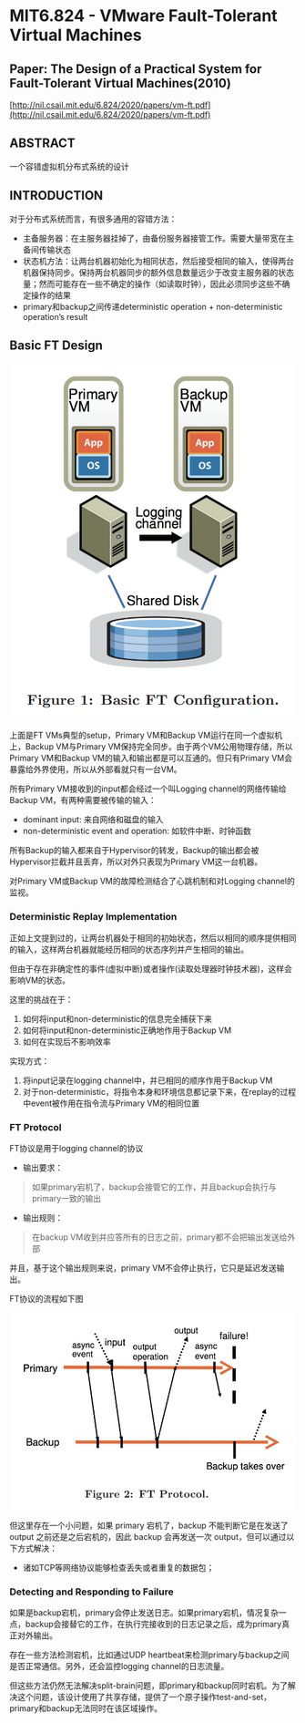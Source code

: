 # MIT6.824 - VMware Fault-Tolerant Virtual Machines

## Paper: The Design of a Practical System for Fault-Tolerant Virtual Machines\(2010\)

[http://nil.csail.mit.edu/6.824/2020/papers/vm-ft.pdf](http://nil.csail.mit.edu/6.824/2020/papers/vm-ft.pdf)

## ABSTRACT

一个容错虚拟机分布式系统的设计

## INTRODUCTION

对于分布式系统而言，有很多通用的容错方法：

* 主备服务器：在主服务器挂掉了，由备份服务器接管工作。需要大量带宽在主备间传输状态
* 状态机方法：让两台机器初始化为相同状态，然后接受相同的输入，使得两台机器保持同步。保持两台机器同步的额外信息数量远少于改变主服务器的状态量；然而可能存在一些不确定的操作（如读取时钟），因此必须同步这些不确定操作的结果
* primary和backup之间传递deterministic operation + non-deterministic operation’s result

## Basic FT Design

![](.gitbook/assets/image%20%283%29.png)

上面是FT VMs典型的setup，Primary VM和Backup VM运行在同一个虚拟机上，Backup VM与Primary VM保持完全同步。由于两个VM公用物理存储，所以Primary VM和Backup VM的输入和输出都是可以互通的。但只有Primary VM会暴露给外界使用，所以从外部看就只有一台VM。

所有Primary VM接收到的input都会经过一个叫Logging channel的网络传输给Backup VM，有两种需要被传输的输入：

* dominant input: 来自网络和磁盘的输入
* non-deterministic event and operation: 如软件中断、时钟函数

所有Backup的输入都来自于Hypervisor的转发，Backup的输出都会被Hypervisor拦截并且丢弃，所以对外只表现为Primary VM这一台机器。

对Primary VM或Backup VM的故障检测结合了心跳机制和对Logging channel的监视。

### Deterministic Replay Implementation

正如上文提到过的，让两台机器处于相同的初始状态，然后以相同的顺序提供相同的输入，这样两台机器就能经历相同的状态序列并产生相同的输出。

但由于存在非确定性的事件\(虚拟中断\)或者操作\(读取处理器时钟技术器\)，这样会影响VM的状态。

这里的挑战在于：

1. 如何将input和non-deterministic的信息完全捕获下来
2. 如何将input和non-deterministic正确地作用于Backup VM
3. 如何在实现后不影响效率

实现方式：

1. 将input记录在logging channel中，并已相同的顺序作用于Backup VM
2. 对于non-deterministic，将指令本身和环境信息都记录下来，在replay的过程中event被作用在指令流与Primary VM的相同位置

### FT Protocol

FT协议是用于logging channel的协议

* 输出要求：

> 如果primary宕机了，backup会接管它的工作，并且backup会执行与primary一致的输出

* 输出规则：

> 在backup VM收到并应答所有的日志之前，primary都不会把输出发送给外部

并且，基于这个输出规则来说，primary VM不会停止执行，它只是延迟发送输出。

FT协议的流程如下图

![](.gitbook/assets/image.png)

但这里存在一个小问题，如果 primary 宕机了，backup 不能判断它是在发送了 output 之前还是之后宕机的，因此 backup 会再发送一次 output，但可以通过以下方式解决：

* 诸如TCP等网络协议能够检查丢失或者重复的数据包；

### Detecting and Responding to Failure

如果是backup宕机，primary会停止发送日志。如果primary宕机，情况复杂一点，backup会接替它的工作，在执行完接收到的日志记录之后，成为primary真正对外输出。

存在一些方法检测宕机，比如通过UDP heartbeat来检测primary与backup之间是否正常通信。另外，还会监控logging channel的日志流量。

但这些方法仍然无法解决split-brain问题，即primary和backup同时宕机。为了解决这个问题，该设计使用了共享存储，提供了一个原子操作test-and-set，primary和backup无法同时在该区域操作。





